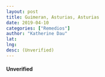 ```yaml
---
layout: post
title: Guimeran, Asturias, Asturias
date: 2019-04-10
categories: ["Remedios"]
author: "Katherine Dau"
lat:
lng:
desc: (Unverified)
---
```

#### Unverified
